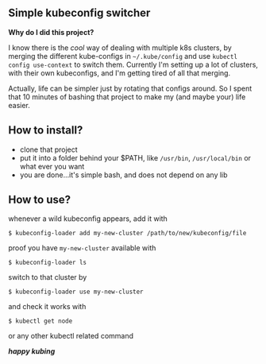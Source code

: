 ## Simple kubeconfig switcher

**Why do I did this project?**

I know there is the *cool* way of dealing with multiple k8s clusters, by merging the different kube-configs in `~/.kube/config` and use `kubectl config use-context` to switch them. Currently I'm setting up a lot of clusters, with their own kubeconfigs, and I'm getting tired of all that merging.

Actually, life can be simpler just by rotating that configs around. So I spent that 10 minutes of bashing that project to make my (and maybe your) life easier.

## How to install?

* clone that project
* put it into a folder behind your $PATH, like `/usr/bin`, `/usr/local/bin` or what ever you want
* you are done...it's simple bash, and does not depend on any lib

## How to use?

whenever a wild kubeconfig appears, add it with

```
$ kubeconfig-loader add my-new-cluster /path/to/new/kubeconfig/file
```

proof you have `my-new-cluster` available with

```
$ kubeconfig-loader ls
```

switch to that cluster by

```
$ kubeconfig-loader use my-new-cluster
```

and check it works with

```
$ kubectl get node
```

or any other kubectl related command


***happy kubing***



